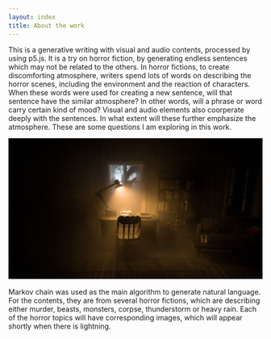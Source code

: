 ```yaml
---
layout: index
title: About the work
---
```


This is a generative writing with visual and audio contents, processed by using p5.js. It is a try on horror fiction, by generating endless sentences which may not be related to the others. In horror fictions, to create discomforting atmosphere, writers spend lots of words on describing the horror scenes, including the environment and the reaction of characters. When these words were used for creating a new sentence, will that sentence have the similar atmosphere? In other words, will a phrase or word carry certain kind of mood? Visual and audio elements also coorperate deeply with the sentences. In what extent will these further emphasize the atmosphere. These are some questions I am exploring in this work.

![description](/assets/images/description.jpg)

Markov chain was used as the main algorithm to generate natural language. For the contents, they are from several horror fictions, which are describing either murder, beasts, monsters, corpse, thunderstorm or heavy rain. Each of the horror topics will have corresponding images, which will appear shortly when there is lightning.